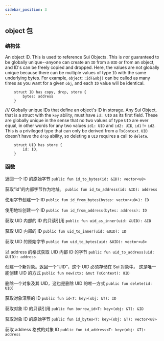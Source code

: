 ```yaml
---
sidebar_position: 3
---
```


## object 包

### 结构体

An object ID. This is used to reference Sui Objects. This is _not_ guaranteed to be globally unique--anyone can create an `ID` from a `UID` or from an object, and ID's can be freely copied and dropped.
Here, the values are not globally unique because there can be multiple values of type `ID` with the same underlying bytes. For example, `object::id(&obj)` can be called as many times as you want for a given `obj`, and each `ID` value will be identical.

```
    struct ID has copy, drop, store {
        bytes: address
    }
```

/// Globally unique IDs that define an object's ID in storage. Any Sui Object, that is a struct with the `key` ability, must have `id: UID` as its first field.
These are globally unique in the sense that no two values of type `UID` are ever equal, in other words for any two values `id1: UID` and `id2: UID`, `id1` != `id2`.
This is a privileged type that can only be derived from a `TxContext`.
`UID` doesn't have the `drop` ability, so deleting a `UID` requires a call to `delete`.

```
    struct UID has store {
        id: ID,
    }
```

### 函数

返回一个 ID 的原始字节
`public fun id_to_bytes(id: &ID): vector<u8>`

获取“id”的内部字节作为地址。
`public fun id_to_address(id: &ID): address`

使用字节创建一个 ID
`public fun id_from_bytes(bytes: vector<u8>): ID`

使用地址创建一个 ID
`public fun id_from_address(bytes: address): ID`

获取 UID 内部的 ID 的只读引用
`public fun uid_as_inner(uid: &UID): &ID`

获取 UID 内部的 ID
`public fun uid_to_inner(uid: &UID): ID`

获取 UID 的原始字节
`public fun uid_to_bytes(uid: &UID): vector<u8>`

以 address 的格式获取 UID 内部 ID 的字节
`public fun uid_to_address(uid: &UID): address`

创建一个新对象。返回一个“UID”，这个 UID 必须存储在 Sui 对象中。
这是唯一能创建 UID 的方式
`public fun new(ctx: &mut TxContext): UID`

删除一个对象及其 UID，这也是删除 UID 的唯一方式
`public fun delete(id: UID)`

获取对象深层的 ID
`public fun id<T: key>(obj: &T): ID`

获取对象 ID 的只读引用
`public fun borrow_id<T: key>(obj: &T): &ID`

获取对象 ID 的原始字节
`public fun id_bytes<T: key>(obj: &T): vector<u8>`

获取 address 格式的对象 ID
`public fun id_address<T: key>(obj: &T): address`
